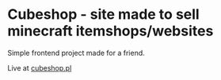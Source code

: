 # Cubeshop - site made to sell minecraft itemshops/websites

Simple frontend project made for a friend.

Live at <a href="https://cubeshop.pl">cubeshop.pl</a>
